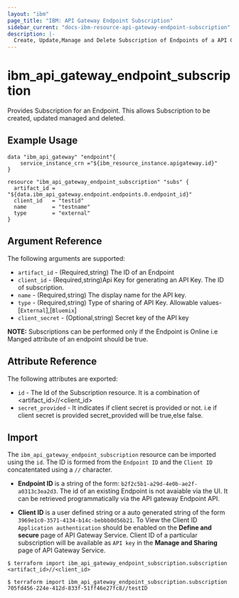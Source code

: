 ```yaml
---
layout: "ibm"
page_title: "IBM: API Gateway Endpoint Subscription"
sidebar_current: "docs-ibm-resource-api-gateway-endpoint-subscription"
description: |-
  Create, Update,Manage and Delete Subscription of Endpoints of a API Gateway Service Instance.
---
```


# ibm\_api_gateway_endpoint_subscription

Provides Subscription for an Endpoint. This allows Subscription to be created, updated managed and deleted.

## Example Usage

```hcl
data "ibm_api_gateway" "endpoint"{
    service_instance_crn ="${ibm_resource_instance.apigateway.id}"
}

resource "ibm_api_gateway_endpoint_subscription" "subs" {
  artifact_id = "${data.ibm_api_gateway.endpoint.endpoints.0.endpoint_id}"
  client_id   = "testid"
  name        = "testname"
  type        = "external"
}
```

## Argument Reference

The following arguments are supported:

* `artifact_id` - (Required,string) The ID of an Endpoint
* `client_id` - (Required,string)Api Key for generating an API Key. The ID of subscription.
* `name` - (Required,string) The display name for the API key.
* `type` - (Required,string) Type of sharing of API Key. Allowable values-[`External`],[`Bluemix`]
* `client_secret` - (Optional,string) Secret key of the API key

**NOTE:** Subscriptions can be performed only if the Endpoint is Online i.e Manged attribute of an endpoint should be true.

## Attribute Reference

The following attributes are exported:

* `id` - The Id of the Subscription resource. It is a combination of <artifact_id>//<client_id>
* `secret_provided` - It indicates if client secret is provided or not. i.e if client secret is provided secret_provided will be true,else false.

## Import

The `ibm_api_gateway_endpoint_subscription` resource can be imported using the `id`. The ID is formed from the `Endpoint ID` and the `Client ID` concatentated using a `//` character.  

* **Endpoint ID** is a string of the form: `b2f2c5b1-a29d-4e0b-ae2f-a0313c3ea2d3`. The id of an existing Endpoint is not avaiable via the UI. It can be retrieved programmatically via the API gateway Endpoint API.

* **Client ID** is a user defined string or a auto generated string of the form `3969e1c0-3571-4134-b14c-bebbb0d56b21`. To View the Client ID `Application authentication` should be enabled on the **Define and secure** page of API Gateway Service. Client ID of a particular subscription will be available as `API key` in the **Manage and Sharing** page of API Gateway Service.

```
$ terraform import ibm_api_gateway_endpoint_subscription.subscription <artifact_id>//<client_id>

$ terraform import ibm_api_gateway_endpoint_subscription.subscription 705fd456-224e-412d-833f-51ff46e27fc8//testID